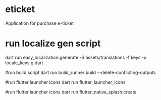 # eticket

Application for purchase e-ticket

# run localize gen script
dart run easy_localization:generate -S assets/translations -f keys -o locale_keys.g.dart

#run build script
dart run build_runner build --delete-conflicting-outputs

#run flutter launcher icons
dart run flutter_launcher_icons

#run flutter launcher icons
dart run flutter_native_splash:create

